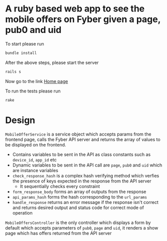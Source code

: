 # A ruby based web app to see the mobile offers on Fyber given a page, pub0 and uid

To start
please run
```bash
bundle install
```

After the above steps, please start the server
```bash
rails s
```

Now go to the link
[Home page](http://localhost:3000/)


To run  the tests
please run
```bash
rake
```

# Design
`MobileOfferService` is a service object which accepts params from the frontend page, 
calls the Fyber API server and returns the array of values to be displayed on the frontend.
* Contains variables to be sent in the API as class constants such as `device_id`, `app_id` etc
* Dynamic variables to be sent in the API call are `page`, `pub0` and `uid` which are instance variables
* `check_response_hash` is a complex hash verifying method which verfies the presence of keys expected in the response from the API server
    * It sequentially checks every constraint 
* `form_response_body` forms an array of outputs from the response
* `api_params_hash` forms the hash corresponding to the `url_params`
* `handle_response` returns an error message if the response isn't correct and returns desired output and status code for correct mode of operation

`MobileOffersController` is the only controller which displays a form by default which accepts
parameters of `pub0`, `page` and `uid`, it renders a show page which has offers returned from the API server
